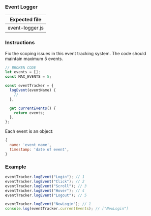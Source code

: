 ### Event Logger

| Expected file   |
| --------------- |
| event-logger.js |

### Instructions

Fix the scoping issues in this event tracking system. The code should maintain maximum 5 events.

```js
// BROKEN CODE
let events = [];
const MAX_EVENTS = 5;

const eventTracker = {
  logEvent(eventName) {
    //
  },

  get currentEvents() {
    return events;
  },
};
```
Each event is an object:
```js
{
  name: 'event name',
  timestamp: 'date of event',
}
```
### Example

```js
eventTracker.logEvent("Login"); // 1
eventTracker.logEvent("Click"); // 2
eventTracker.logEvent("Scroll"); // 3
eventTracker.logEvent("Hover"); // 4
eventTracker.logEvent("Logout"); // 5

eventTracker.logEvent("NewLogin"); // 1
console.log(eventTracker.currentEvents); // ["NewLogin"]
```
